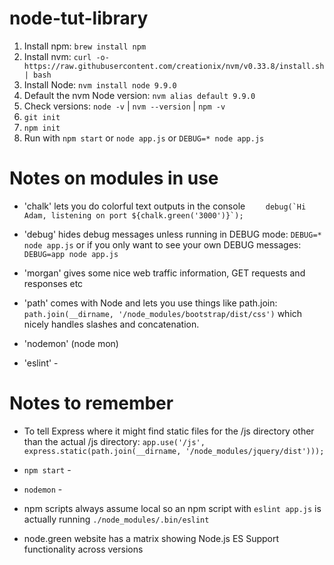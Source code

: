# node-tut-library
1. Install npm: ```brew install npm```
2. Install nvm: ```curl -o- https://raw.githubusercontent.com/creationix/nvm/v0.33.8/install.sh | bash```
3. Install Node: ```nvm install node 9.9.0```
4. Default the nvm Node version: ```nvm alias default 9.9.0```
5. Check versions: ```node -v``` | ```nvm --version``` | ```npm -v```
6. ```git init```
7. ```npm init``` 
8. Run with ```npm start``` or ```node app.js``` or ```DEBUG=* node app.js```

# Notes on modules in use
- 'chalk' lets you do colorful text outputs in the console ```    debug(`Hi Adam, listening on port ${chalk.green('3000')}`);```

- 'debug' hides debug messages unless running in DEBUG mode: ```DEBUG=* node app.js``` or if you only want to see your own DEBUG messages: ```DEBUG=app node app.js```

- 'morgan' gives some nice web traffic information, GET requests and responses etc

- 'path' comes with Node and lets you use things like path.join: ```path.join(__dirname, '/node_modules/bootstrap/dist/css')``` which nicely handles slashes and concatenation.

- 'nodemon' (node mon)

- 'eslint' - 



# Notes to remember
- To tell Express where it might find static files for the /js directory other than the actual /js directory: ```app.use('/js', express.static(path.join(__dirname, '/node_modules/jquery/dist')));```

- ```npm start``` -

- ```nodemon``` - 

- npm scripts always assume local so an npm script with ```eslint app.js``` is actually running ```./node_modules/.bin/eslint```

- node.green website has a matrix showing Node.js ES Support functionality across versions